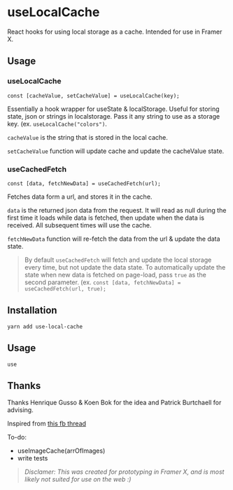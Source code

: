 # useLocalCache

React hooks for using local storage as a cache.
Intended for use in Framer X. 

## Usage
### useLocalCache
`const [cacheValue, setCacheValue] = useLocalCache(key);`

Essentially a hook wrapper for useState & localStorage. 
Useful for storing state, json or strings in localstorage. Pass it any string to use as a storage key. (ex. `useLocalCache("colors")`.

`cacheValue` is the string that is stored in the local cache.

`setCacheValue` function will update cache and update the cacheValue state.

### useCachedFetch
`const [data, fetchNewData] = useCachedFetch(url);`

Fetches data form a url, and stores it in the cache.

`data` is the returned json data from the request. 
It will read as null during the first time it loads while data is fetched, then update when the data is received. All subsequent times will use the cache.

`fetchNewData` function will re-fetch the data from the url & update the data state.

> By default `useCachedFetch` will fetch and update the local storage every time, but not update the data state. To automatically update the state when new data is fetched on page-load, pass `true` as the second parameter. (ex. `const [data, fetchNewData] = useCachedFetch(url, true);`


## Installation 
`yarn add use-local-cache`

## Usage
`use`

## Thanks
Thanks Henrique Gusso & Koen Bok for the idea and Patrick Burtchaell for  advising.

Inspired from [this fb thread](https://www.facebook.com/groups/framerjs/permalink/1932464396880622/)


To-do: 
- useImageCache(arrOfImages)
- write tests

> *Disclamer: This was created for prototyping in Framer X, and is most likely not suited for use on the web :)*
